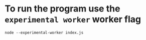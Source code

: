 # To run the program use the `experimental worker` worker flag
`node --experimental-worker index.js`